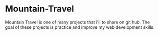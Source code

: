 # Mountain-Travel

Mountain Travel is one of many projects that i'll to share on git hub. The goal of these projects is practice and improve my web development skills. 

